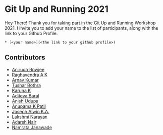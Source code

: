 # Git Up and Running 2021

Hey There! Thank you for taking part in the Git Up and Running Workshop 2021. I invite you to add your name to the list of participants, along with the link to your Github Profile.

```
* [<your name>](<the link to your github profile>)
```

## Contributors
* [Anirudh Rowjee](https://github.com/anirudhRowjee)
* [Raghavendra A K](https://github.com/raghavendra02)
* [Arnav Kumar](https://github.com/ArnavKumar7)
* [Tushar Bothra](https://github.com/Tushar9999999999)
* [Karuna K](https://github.com/karunakc)
* [Aditeya Baral](https://github.com/aditeyabaral)
* [Anish Udupa](https://github.com/Anish-Udupa)
* [Anupama K Patil](https://github.com/anupamakpatil)
* [Joseph Alwin K.A.](https://github.com/anirudhRowjee/LolaDevMan)
* [Lakshmi Narayan](https://github.com/LakshmiNarayanP)
* [Adarsh Nair](https://github.com/adarshnair094)
* [Namrata Janawade](https://github.com/namratajanawade)
